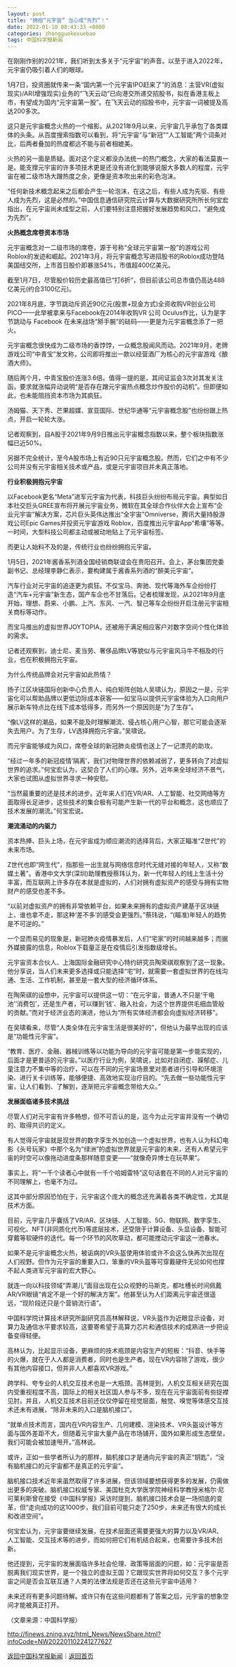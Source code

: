 ```yaml
---
layout: post
title: "拥抱“元宇宙” 当心成“先烈”！"
date: 2022-01-10 08:43:33 +0800
categories: zhongguokexuebao
tags: 中国科学报新闻
---
```

<p>在刚刚作别的2021年，我们听到太多关于“元宇宙”的声音。以至于进入2022年，元宇宙仍吸引着人们的眼球。</p>
 <p>1月7日，投资圈就传来一条“国内第一个元宇宙IPO赶来了”的消息：主营VR(虚拟现实)/AR(增强现实)业务的“飞天云动”已向港交所递交招股书，拟在香港主板上市，有望成为国内“元宇宙第一股”。在飞天云动的招股书中，元宇宙一词被提及高达200多次。</p>
 <p>这只是元宇宙概念火热的一个缩影。从2021年9月以来，元宇宙几乎承包了各类媒体的头条。从百度搜索指数可以看到，将“元宇宙”与“新冠”“人工智能”两个词条对比，后两者叠加的热度都远不能与前者相媲美。</p>
 <p>火热的另一面是质疑。面对这个定义都没办法统一的热门概念，大家的看法莫衷一是。能支撑元宇宙的许多项技术更是还没有进化到能够说服大多数人的程度，元宇宙在被二级市场大蹭热度之余，更像是资本吹出来的彩色泡沫。</p>
 <p>“任何新技术概念起来之后都会产生一轮泡沫，在这之后，有些人成为先驱、有些人成为先烈，这是必然的。”中国信息通信研究院云计算与大数据研究所所长何宝宏指出，在元宇宙尚未成型之前，人们要特别注意把握好发展趋势和风口，“避免成为先烈”。</p>
 <p><strong>火热概念席卷资本市场</strong></p>
 <p>元宇宙概念对一二级市场的席卷，源于号称“全球元宇宙第一股”的游戏公司Roblox的发迹和崛起。2021年3月，将元宇宙概念写进招股书的Roblox成功登陆美国纽交所，上市首日股价即暴涨54%，市值超400亿美元。</p>
 <p>截至1月7日，尽管股价较历史最高值已“打6折”，但目前该公司总市值仍高达488亿美元(约合3100亿元)。</p>
 <p>2021年8月底，字节跳动斥资近90亿元(股票+现金方式)全资收购VR创业公司PICO——此举被拿来与Facebook在2014年收购VR 公司 Oculus作比，认为是字节跳动与 Facebook 在未来战场“掰手腕”的砝码——更是为元宇宙概念添了一把火。</p>
 <p>元宇宙概念很快成为二级市场的香饽饽，一众概念股闻风而动。2021年9月，老牌游戏公司“中青宝”发文称，公司即将推出一款以经营酒厂为核心的元宇宙游戏《酿酒大师》。</p>
 <p>随后两个月，中青宝股价连涨3.6倍。值得一提的是，其间证监会3次对其发关注函，要求就涨幅异动说明“是否存在蹭元宇宙热点概念炒作股价的动机”。但即便如此，也未能阻挡资本市场为其疯狂。</p>
 <p>汤姆猫、天下秀、芒果超媒、宣亚国际、世纪华通等“元宇宙概念股”也纷纷跟上热点，开启一轮轮大涨。</p>
 <p>记者观察到，自A股于2021年9月9日推出元宇宙概念指数以来，整个板块指数涨幅已近50%。</p>
 <p>另据不完全统计，至今A股市场上有近90只元宇宙概念股。然而，它们之中有不少公司并没有元宇宙相关技术或产品，或是元宇宙项目并未真正落地。</p>
 <p><strong>行业积极拥抱元宇宙</strong></p>
 <p>以Facebook更名“Meta”进军元宇宙为代表，科技巨头纷纷布局元宇宙。典型如日本社交巨头GREE宣布将开展元宇宙业务，微软在其全球合作伙伴大会上宣布“企业元宇宙”解决方案，芯片巨头英伟达推出“全宇宙”Omniverse，腾讯大量持股游戏公司Epic Games并投资元宇宙游戏 Roblox，百度推出元宇宙App“希壤”等等。一时间，大型科技公司都主动或被动地贴上了元宇宙标签。</p>
 <p>而更让人始料不及的是，传统行业也纷纷拥抱元宇宙。</p>
 <p>1月5日，2021年酱香系列酒全国经销商联谊会在贵阳召开。会上，茅台集团党委副书记、总经理李静仁表示，要构建属于酱香系列酒的“醉美元宇宙”。</p>
 <p>汽车行业对元宇宙的追逐更为疯狂。不仅宝马、奔驰、现代等海外车企纷纷打造“汽车+元宇宙”新生态，国产车企也不甘落后。记者梳理发现，从2021年9月底开始，理想、蔚来、小鹏、上汽、东风、一汽、智己等车企纷纷开启注册元宇宙相关商标等动作。</p>
 <p>而宝马推出的虚拟世界JOYTOPIA，还被用于满足相应客户对数字空间个性化体验的需求。</p>
 <p>记者还观察到，迪士尼、麦当劳、奢侈品牌LV等貌似与元宇宙风马牛不相及的行业，也在积极拥抱元宇宙。</p>
 <p>为什么传统品牌会对元宇宙如此热情？</p>
 <p>扬子江区块链国际创新中心负责人、纯白矩阵创始人吴啸认为，原因之一是，元宇宙化可以帮助品牌以更低边际成本获客——如宝马以提供元宇宙体验为入口向用户展示新车特点比在线下成本低得多，而另外一个原因则是“为了生存”。</p>
 <p>“像LV这样的潮品，如果不能及时理解潮流、侵占核心用户心智，那它可能会逐渐失去用户。为了生存，LV选择拥抱元宇宙。”吴啸说。</p>
 <p>而元宇宙能够成为风口，席卷全球的新冠肺炎疫情也送上了一记漂亮的助攻。</p>
 <p>“经过一年多的新冠疫情‘隔离’，我们对物理世界的依赖减弱了，更多转向了对虚拟世界的追求。”何宝宏认为，这契合了人们的心理。另外，近年来全球经济不景气，大家也试图从虚拟世界寻求一种安慰。</p>
 <p>“当然最重要的还是技术的进步。近年来人们在VR/AR、人工智能、社交网络等方面取得长足进步，这些技术的集合极有可能产生新一代的平台和概念，这也顺应了技术发展的潮流。”何宝宏说。</p>
 <p><strong>潮流涌动的内驱力</strong></p>
 <p>资本热捧、巨头上场，在元宇宙成为顺应潮流的选择背后，大家正瞄准“Z世代”的未来市场。</p>
 <p>Z世代也即“网生代”，指那些一出生就与网络信息时代无缝对接的年轻人，又称“数媒土著”。香港中文大学(深圳)助理教授蔡玮认为，新一代年轻人的线上生活十分丰富，而互联网上许多存在本就是虚拟的，人们对拥有虚拟资产的感受与拥有实物财产的感受也差不多。</p>
 <p>“以前对虚拟资产的拥有非常依赖平台，如果未来拥有的虚拟资产建基于区块链上、谁也拿不走，那这种‘差不多’的感受会更强烈。”蔡玮说，“(瞄准)年轻人的趋势是不可逆的。”</p>
 <p>一个显而易见的现象是，新冠肺炎疫情暴发后，人们“宅家”的时间越来越多；而据外媒披露的信息，Roblox下载量正是在疫情后引发指数级增长。</p>
 <p>元宇宙资本合伙人、上海国际金融研究中心特约研究员陶荣祺观察到了这一现象。他分享说，当人们未来更多选择或只能选择“宅”时，就需要一套虚拟世界的在线沟通、生活、工作机制，甚至是一套大型的经济循环体系。</p>
 <p>在陶荣祺的设想中，元宇宙可以提供这一切：“在元宇宙，普通人不只是‘干电池’‘消费包’，还是生产者，可以赚到‘钱’、融入社会，为这个世界提供毛细血管般的贡献。”而对于经济业态的演进，他认为“所有实体经济都会向虚拟经济转移”。</p>
 <p>在吴啸看来，尽管“人类全体在元宇宙生活是很美好的”，但他认为最早出现的应该是“功能性元宇宙”。</p>
 <p>“教育、医疗、金融、器械训练等以功能为导向的元宇宙可能是第一步能实现的，后面才是更普适的元宇宙。”以医疗行业为例，吴啸说，比如对自闭症、躁郁症、儿童注意力不集中等的治疗，可以在不同的元宇宙场景里对患者进行引导和环境渲染、进行关卡训练等，能够便捷、高效地实现治疗目的。“先去做一些功能性元宇宙，让人们看到、了解到，逐渐把元宇宙概念带给大众。”</p>
 <p><strong>发展面临诸多技术挑战</strong></p>
 <p>尽管人们对元宇宙有许多畅想，但不可否认的是，迄今为止元宇宙并没有一个确切的、取得共识的定义。</p>
 <p>有人觉得元宇宙就是现世界的数字孪生外加创造一个虚拟世界，也有人认为科幻电影《头号玩家》中那个名为“绿洲”的虚拟世界就是元宇宙的未来，还有人希望元宇宙的时空可以像拖动进度条那样随意变更——“就像奇异博士在玩苹果”。</p>
 <p>事实上，将“一千个读者心中就有一千个哈姆雷特”这句话套在不同的人对元宇宙的不同理解上，也毫不为过。</p>
 <p>这其中部分原因恐怕在于，元宇宙这个庞大的概念还充满着各类不确定性，尤其是技术方面。</p>
 <p>目前，元宇宙几乎囊括了VR/AR、区块链、人工智能、5G、物联网、数字孪生、可视化、NFT(非同质化代币)等底层技术，还受限于计算设备、头显设备、智能可穿戴等软硬件的迭代。每一个环节的风吹草动，都可能搅动元宇宙这一池春水。</p>
 <p>如果不是元宇宙概念火热，被诟病的VR头盔使用体验或许不会这么快再次出现在人们视野。但作为元宇宙的重要入口，笨重的VR头盔等可穿戴硬件无论如何也撑不起人类进军元宇宙的宏大野心。</p>
 <p>就连一向以科技领域“弄潮儿”面目出现在公众视野的马斯克，都吐槽长时间佩戴AR/VR眼镜“肯定不是一个好的解决方案”。他甚至认为人们距离元宇宙还很遥远，“现阶段还只是个营销流行语”。</p>
 <p>中国科学院计算技术研究所副研究员高林解释说，VR头盔作为近眼显示设备，对算力及通信水平要求较高，这要寄希望于高算力芯片和通信技术的成熟进一步把设备变得轻便。</p>
 <p>高林认为，比起显示设备，更麻烦的技术瓶颈是内容生产的短板：“抖音、快手等的火爆，就在于人人都是消费者，同时也是生产者。现在VR内容除了游戏，很少有其他内容接口，但并非人人都喜欢VR游戏。”</p>
 <p>跨学科、夸专业的人机交互技术也是一大瓶颈。高林提到，人机交互相关研究在国内受重视程度不高，国际上的相关社区国人参与不多，现在在元宇宙面前有些捉襟见肘。并且，人机交互技术目前还仅仅停留在视觉层面，触觉、嗅觉等体感交互技术还未有进展，“除非未来的入口是脑机接口”。</p>
 <p>“就单点技术而言，国内在VR内容生产、几何建模、渲染技术、VR头盔设计等方面与国外差距不大，但随着元宇宙大量产品在市场铺开，国外如果形成生态壁垒，我们可能会被加速甩开。”高林说。</p>
 <p>或许，正如一些学者所认为的那样，脑机接口才是通向元宇宙的真正“钥匙”，“没有脑机接口的元宇宙都不是真正的元宇宙”。</p>
 <p>脑机接口技术近年来虽然取得了许多进展，但该领域要想获得更多的发展，仍需做出更多的突破。脑机接口权威专家、美国杜克大学医学院神经科学教授米格尔·尼可莱利斯曾在接受《中国科学报》采访时提到，脑机接口技术会是一场彻底的变革，但“走向成功的这1000步，我们目前可能只走了250步，未来还有很大的成长和改进空间”。</p>
 <p>何宝宏认为，元宇宙要继续发展，在技术层面还需要更强大的算力以及VR/AR、人工智能、交互技术等的进步，而如何把它们有机结合起来，也需要许多技术创新。</p>
 <p>他还提到，元宇宙的发展面临许多社会伦理、政策等层面的问题，如：元宇宙是否脱离我们现实世界，是一个独立的虚拟王国？它跟现实世界将如何交互？多个元宇宙之间是否会互联互通？人类的法律法规是否还在这些元宇宙中适用？</p>
 <p>未来还将有更多问题待解。或许只有在这些问题都有了答案之后，元宇宙的想象空间才能被真正打开。</p><p class="em_media">（文章来源：中国科学报）</p>

<http://finews.zning.xyz/html_News/NewsShare.html?infoCode=NW202201102241277627>

[返回中国科学报新闻](//finews.withounder.com/category/zhongguokexuebao.html)｜[返回首页](//finews.withounder.com/)